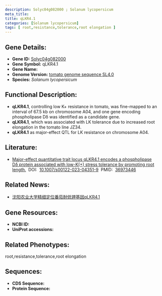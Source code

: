 ```yaml
---
description: Solyc04g082000 ; Solanum lycopersicum
meta_title:
title: qLKR4.1
categories: [Solanum lycopersicum]
tags: [ root,resistance,tolerance,root elongation ]
---
```


## Gene Details:
- **Gene ID:**	[Solyc04g082000]()
- **Gene Symbol:** qLKR4.1
- **Gene Name:** 
- **Genome Version:** [tomato genome sequence SL4.0]()
- **Species:** *Solanum lycopersicum*

## Functional Description:
   - **qLKR4.1**, controlling low K+ resistance in tomato, was fine-mapped to an interval of 67.5 kb on chromosome A04, and one gene encoding phospholipase Dδ was identified as a candidate gene.
   - **qLKR4.1**, which was associated with LK tolerance due to increased root elongation in the tomato line JZ34.
   - **qLKR4.1** as major-effect QTL for LK resistance on chromosome A04.

## Literature:
   - [Major-effect quantitative trait locus qLKR4.1 encodes a phospholipase Dδ protein associated with low-K(+) stress tolerance by promoting root length.]( https://link.springer.com/article/10.1007/s00122-023-04351-9)&nbsp;&nbsp;DOI:&nbsp;&nbsp;[10.1007/s00122-023-04351-9](https://link.springer.com/article/10.1007/s00122-023-04351-9)&nbsp;&nbsp;PMID:&nbsp;&nbsp;[36973446](https://pubmed.ncbi.nlm.nih.gov/36973446/)

## Related News:
   - [沈阳农业大学精细定位番茄耐低钾基因qLKR4.1](https://mp.weixin.qq.com/s?__biz=MzIyOTY2NDYyNQ==&mid=2247570143&idx=2&sn=b5911fb7fd05191f2d64c8732ae5cb45&chksm=f8d5fbd3866cee3b738fdcd6dee6132de0306e7356e40602aedb15cb2e9cb49c6cd14cbaa4ab&scene=27#wechat_redirect)

## Gene Resources:
- **NCBI ID:** [](https://www.ncbi.nlm.nih.gov/gene/?term=)
- **UniProt accessions:** [](https://www.uniprot.org/uniprotkb//entry)

## Related Phenotypes:
root,resistance,tolerance,root elongation

## Sequences:
- **CDS Sequence:**
- **Protein Sequence:**
